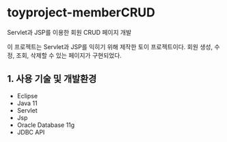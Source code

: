 # toyproject-memberCRUD

Servlet과 JSP를 이용한 회원 CRUD 페이지 개발

이 프로젝트는 Servlet과 JSP를 익히기 위해 제작한 토이 프로젝트이다. 회원 생성, 수정, 조회, 삭제할 수 있는 페이지가 구현되었다.



## 1. 사용 기술 및 개발환경
+ Eclipse
+ Java 11
+ Servlet
+ Jsp
+ Oracle Database 11g
+ JDBC API
